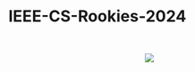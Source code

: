 # IEEE-CS-Rookies-2024
<br>
<p align = "center">
  <img src = "https://github.com/rwnmtwly/IEEE-CS-Rookies-2024/assets/120096605/f9e3a853-c919-4982-9e9e-fddef571f7c1"/>
</p>
<br>
